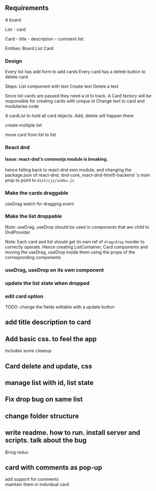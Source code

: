 ## Requirements

A board

List
	- card

Card 
	- title 
	- description
	- comment list


Entities:
Board
List
Card

### Design

Every list has add form to add cards
Every card has a delete button to delete card

Steps:
List component with text 
Create text
Delete a text

Since list cards are passed they need a id to track.
A Card factory will be responsible for creating cards with unique id
Change text to card and modularise code

A cardList to hold all card objects. Add, delete will happen there


create multiple list

move card from list to list
### React dnd
#### Issue: react-dnd's commonjs module is breaking.
hence falling back to react-dnd esm module, and changing the package.json of
react-dnd, dnd-core, react-dnd-html5-backend 's main prop to point to `dist/cjs/index.js`


### Make the cards draggable
useDrag
watch for dragging event


### Make the list droppable
Note: useDrag, useDrop should be used in components that are *child* to 
DndProvider

Note: Each card and list should get its own ref of `drag/drop` inorder 
to correctly operate. Hence creating ListContainer, Card components and moving
the useDrag, useDrop inside them using the props of the corresponding components


### useDrag, useDrop on its own component


### update the list state when dropped

### edit card option

TODO: change the fields editable with a update button

## add title description to card

## Add basic css.  to feel the app
includes some cleanup


## Card delete and update, css


## manage list with id, list state

## Fix drop bug on same list 

## change folder structure

## write readme. how to run. install server and scripts. talk about the bug

Bring redux

## card with comments as pop-up
add support for comments  
maintain them in individual card






